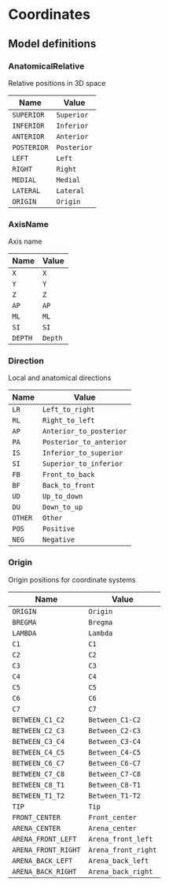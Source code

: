 # Coordinates

## Model definitions

### AnatomicalRelative

Relative positions in 3D space

| Name | Value |
|------|-------|
| `SUPERIOR` | `Superior` |
| `INFERIOR` | `Inferior` |
| `ANTERIOR` | `Anterior` |
| `POSTERIOR` | `Posterior` |
| `LEFT` | `Left` |
| `RIGHT` | `Right` |
| `MEDIAL` | `Medial` |
| `LATERAL` | `Lateral` |
| `ORIGIN` | `Origin` |


### AxisName

Axis name

| Name | Value |
|------|-------|
| `X` | `X` |
| `Y` | `Y` |
| `Z` | `Z` |
| `AP` | `AP` |
| `ML` | `ML` |
| `SI` | `SI` |
| `DEPTH` | `Depth` |


### Direction

Local and anatomical directions

| Name | Value |
|------|-------|
| `LR` | `Left_to_right` |
| `RL` | `Right_to_left` |
| `AP` | `Anterior_to_posterior` |
| `PA` | `Posterior_to_anterior` |
| `IS` | `Inferior_to_superior` |
| `SI` | `Superior_to_inferior` |
| `FB` | `Front_to_back` |
| `BF` | `Back_to_front` |
| `UD` | `Up_to_down` |
| `DU` | `Down_to_up` |
| `OTHER` | `Other` |
| `POS` | `Positive` |
| `NEG` | `Negative` |


### Origin

Origin positions for coordinate systems

| Name | Value |
|------|-------|
| `ORIGIN` | `Origin` |
| `BREGMA` | `Bregma` |
| `LAMBDA` | `Lambda` |
| `C1` | `C1` |
| `C2` | `C2` |
| `C3` | `C3` |
| `C4` | `C4` |
| `C5` | `C5` |
| `C6` | `C6` |
| `C7` | `C7` |
| `BETWEEN_C1_C2` | `Between_C1-C2` |
| `BETWEEN_C2_C3` | `Between_C2-C3` |
| `BETWEEN_C3_C4` | `Between_C3-C4` |
| `BETWEEN_C4_C5` | `Between_C4-C5` |
| `BETWEEN_C6_C7` | `Between_C6-C7` |
| `BETWEEN_C7_C8` | `Between_C7-C8` |
| `BETWEEN_C8_T1` | `Between_C8-T1` |
| `BETWEEN_T1_T2` | `Between_T1-T2` |
| `TIP` | `Tip` |
| `FRONT_CENTER` | `Front_center` |
| `ARENA_CENTER` | `Arena_center` |
| `ARENA_FRONT_LEFT` | `Arena_front_left` |
| `ARENA_FRONT_RIGHT` | `Arena_front_right` |
| `ARENA_BACK_LEFT` | `Arena_back_left` |
| `ARENA_BACK_RIGHT` | `Arena_back_right` |


